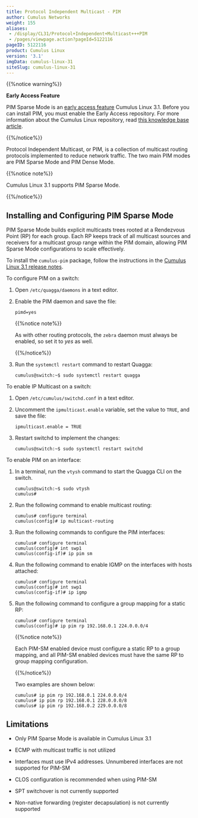 ```yaml
---
title: Protocol Independent Multicast - PIM
author: Cumulus Networks
weight: 155
aliases:
 - /display/CL31/Protocol+Independent+Multicast+++PIM
 - /pages/viewpage.action?pageId=5122116
pageID: 5122116
product: Cumulus Linux
version: '3.1'
imgData: cumulus-linux-31
siteSlug: cumulus-linux-31
---
```

{{%notice warning%}}

**Early Access Feature**

PIM Sparse Mode is an [early access
feature](https://support.cumulusnetworks.com/hc/en-us/articles/202933878)
Cumulus Linux 3.1. Before you can install PIM, you must enable the Early
Access repository. For more information about the Cumulus Linux
repository, read [this knowledge base
article](https://support.cumulusnetworks.com/hc/en-us/articles/217422127).

{{%/notice%}}

Protocol Independent Multicast, or PIM, is a collection of multicast
routing protocols implemented to reduce network traffic. The two main
PIM modes are PIM Sparse Mode and PIM Dense Mode.

{{%notice note%}}

Cumulus Linux 3.1 supports PIM Sparse Mode.

{{%/notice%}}

## Installing and Configuring PIM Sparse Mode

PIM Sparse Mode builds explicit multicasts trees rooted at a Rendezvous
Point (RP) for each group. Each RP keeps track of all multicast sources
and receivers for a multicast group range within the PIM domain,
allowing PIM Sparse Mode configurations to scale effectively.

To install the `cumulus-pim` package, follow the instructions in the
[Cumulus Linux 3.1 release
notes](https://support.cumulusnetworks.com/hc/en-us/articles/224473608#ea).

To configure PIM on a switch:

1.  Open `/etc/quagga/daemons` in a text editor.

2.  Enable the PIM daemon and save the file:
    
        pimd=yes
    
    {{%notice note%}}
    
    As with other routing protocols, the `zebra` daemon must always be
    enabled, so set it to *yes* as well.
    
    {{%/notice%}}

3.  Run the `systemctl restart` command to restart Quagga:
    
        cumulus@switch:~$ sudo systemctl restart quagga

To enable IP Multicast on a switch:

1.  Open `/etc/cumulus/switchd.conf` in a text editor.

2.  Uncomment the `ipmulticast.enable` variable, set the value to
    `TRUE`, and save the file:
    
        ipmulticast.enable = TRUE

3.  Restart switchd to implement the changes:
    
        cumulus@switch:~$ sudo systemctl restart switchd

To enable PIM on an interface:

1.  In a terminal, run the `vtysh` command to start the Quagga CLI on
    the switch.
    
        cumulus@switch:~$ sudo vtysh
        cumulus# 

2.  Run the following command to enable multicast routing:
    
        cumulus# configure terminal
        cumulus(config)# ip multicast-routing

3.  Run the following commands to configure the PIM interfaces:
    
        cumulus# configure terminal
        cumulus(config)# int swp1
        cumulus(config-if)# ip pim sm

4.  Run the following command to enable IGMP on the interfaces with
    hosts attached:
    
        cumulus# configure terminal
        cumulus(config)# int swp1 
        cumulus(config-if)# ip igmp

5.  Run the following command to configure a group mapping for a static
    RP:
    
        cumulus# configure terminal 
        cumulus(config)# ip pim rp 192.168.0.1 224.0.0.0/4
    
    {{%notice note%}}
    
    Each PIM-SM enabled device must configure a static RP to a group
    mapping, and all PIM-SM enabled devices must have the same RP to
    group mapping configuration.
    
    {{%/notice%}}
    
    Two examples are shown below:
    
        cumulus# ip pim rp 192.168.0.1 224.0.0.0/4
        cumulus# ip pim rp 192.168.0.1 228.0.0.0/8
        cumulus# ip pim rp 192.168.0.2 229.0.0.0/8

## Limitations

  - Only PIM Sparse Mode is available in Cumulus Linux 3.1

  - ECMP with multicast traffic is not utilized

  - Interfaces must use IPv4 addresses. Unnumbered interfaces are not
    supported for PIM-SM

  - CLOS configuration is recommended when using PIM-SM

  - SPT switchover is not currently supported

  - Non-native forwarding (register decapsulation) is not currently
    supported

<article id="html-search-results" class="ht-content" style="display: none;">

</article>

<footer id="ht-footer">

</footer>
